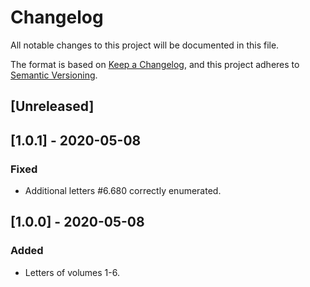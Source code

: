 # Changelog
All notable changes to this project will be documented in this file.

The format is based on [Keep a Changelog](https://keepachangelog.com/en/1.0.0/), and this project adheres to [Semantic Versioning](https://semver.org/spec/v2.0.0.html).

## [Unreleased]

## [1.0.1] - 2020-05-08
### Fixed
- Additional letters #6.680 correctly enumerated.

## [1.0.0] - 2020-05-08
### Added
- Letters of volumes 1-6.
